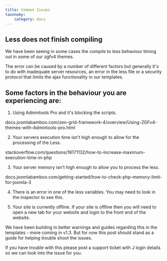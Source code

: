 ```yaml
---
title: Common Issues
taxonomy:
    category: docs
---
```


## Less does not finish compiling 

We have been seeing in some cases the compile to less behaviour timing out in some of our zgfv4 themes.

The error can be caused by a number of different factors but generally it's to do with inadequate server resources, an error in the less file or a security protocol that limits the ajax functionality in our templates.

## Some factors in the behaviour you are experiencing are:

1. Using Admintools Pro and it's blocking the scripts.

docs.joomlabamboo.com/zen-grid-framework-4/overview/Using-ZGFv4-themes-with-Admintools-pro.html

2. Your servers execution time isn't high enough to allow for the processing of the Less.

stackoverflow.com/questions/16171132/how-to-increase-maximum-execution-time-in-php

3. Your server memory isn't high enough to allow you to process the less.

docs.joomlabamboo.com/getting-started/how-to-check-php-memory-limit-for-joomla-3

4. There is an error in one of the less variables. You may need to look in the inspector to see this.

5. Your site is currently offline. If your site is offline then you will need to open a new tab for your website and login to the front end of the website.

We have been building in better warnings and guides regarding this in the templates - more coming in v1.3. But for now this post should stand as a guide for helping trouble shoot the issues.

If you have trouble with this please post a support ticket with J login details so we can look into the issue for you.